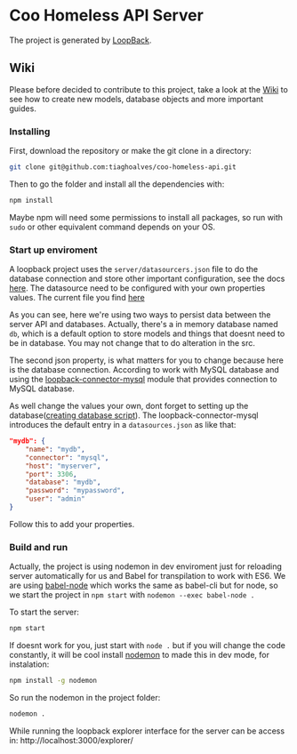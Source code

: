 # Coo Homeless API Server

The project is generated by [LoopBack](http://loopback.io).

## Wiki
Please before decided to contribute to this project, take a look at the [Wiki](https://github.com/tiaghoalves/coo-homeless-api/wiki/) to see how to create new models, database objects and more important guides.


### Installing
First, download the repository or make the git clone in a directory: 
```bash
git clone git@github.com:tiaghoalves/coo-homeless-api.git
```

Then to go the folder and install all the dependencies with:
```bash
npm install
```

Maybe npm will need some permissions to install all packages, so run with `sudo` or other equivalent command depends on your OS.

### Start up enviroment
A loopback project uses the `server/datasourcers.json` file to do the database connection and store other important configuration, see the docs [here](https://loopback.io/doc/en/lb2/Advanced-topics-data-sources.html). The datasource need to be configured with your own properties values. The current file you find [here](https://github.com/tiaghoalves/coo-homeless-api/blob/master/server/datasources.json) 

As you can see, here we're using two ways to persist data between the server API and databases. Actually, there's a in memory database named `db`, which is a default option to store models and things that doesnt need to be in database. You may not change that to do alteration in the src.

The second json property, is what matters for you to change because here is the database connection. According to work with MySQL database and using the [loopback-connector-mysql](https://github.com/strongloop/loopback-connector-mysql) module that provides connection to MySQL database.

As well change the values your own, dont forget to setting up the database([creating database script](https://github.com/tiaghoalves/coo-homeless-api/blob/master/server/sql/COOHOMELESS_DB.sql)). The loopback-connector-mysql introduces the default entry in a `datasources.json` as like that:
```json
"mydb": {
    "name": "mydb",
    "connector": "mysql",
    "host": "myserver",
    "port": 3306,
    "database": "mydb",
    "password": "mypassword",
    "user": "admin"
}
```
Follow this to add your properties.

### Build and run
Actually, the project is using nodemon in dev enviroment just for reloading server automatically for us and Babel for transpilation to work with ES6. We are using [babel-node](https://babeljs.io/docs/usage/cli/#babel-node) which works the same as babel-cli but for node, so we start the project in `npm start` with `nodemon --exec babel-node .`

To start the server:
```bash
npm start
```

If doesnt work for you, just start with `node .` but if you will change the code constantly, it will be cool install [nodemon](https://nodemon.io/) to made this in dev mode, for instalation:
```bash
npm install -g nodemon
```

So run the nodemon in the project folder:
```bash
nodemon .
```

While running the loopback explorer interface for the server can be access in: 
http://localhost:3000/explorer/

